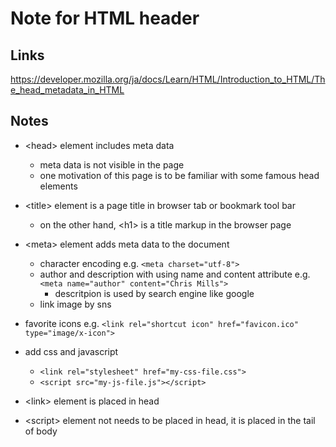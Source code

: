 # Note for HTML header

## Links

<https://developer.mozilla.org/ja/docs/Learn/HTML/Introduction_to_HTML/The_head_metadata_in_HTML>

## Notes

- \<head\> element includes meta data
  - meta data is not visible in the page
  - one motivation of this page is to be familiar with some famous head elements

- \<title\> element is a page title in browser tab or bookmark tool bar
  - on the other hand, \<h1\> is a title markup in the browser page

- \<meta\> element adds meta data to the document
  - character encoding e.g. `<meta charset="utf-8">`
  - author and description with using name and content attribute e.g. `<meta name="author" content="Chris Mills">`
    - descritpion is used by search engine like google
  - link image by sns

- favorite icons e.g. `<link rel="shortcut icon" href="favicon.ico" type="image/x-icon">`

- add css and javascript
  - `<link rel="stylesheet" href="my-css-file.css">`
  - `<script src="my-js-file.js"></script>`

- \<link\> element is placed in head
- \<script\> element not needs to be placed in head, it is placed in the tail of body 
